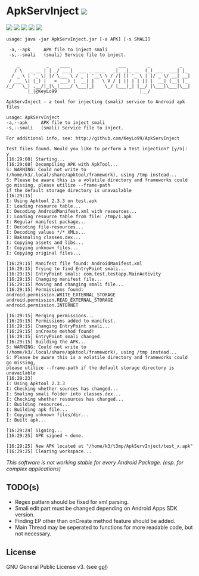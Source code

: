 # ApkServInject <a href="https://github.com/KeyLo99/ApkServInject/releases"><img src="https://img.shields.io/github/release/KeyLo99/ApkServInject.svg"/></a>

<a href="https://github.com/KeyLo99/ApkServInject/issues"><img src="https://img.shields.io/github/issues/KeyLo99/ApkServInject.svg"/></a>
<a href="https://github.com/KeyLo99/ApkServInject/pulls"><img src="https://img.shields.io/github/issues-pr/KeyLo99/ApkServInject.svg"/></a>
<a href="https://github.com/KeyLo99/ApkServInject/stargazers"><img src="https://img.shields.io/github/stars/KeyLo99/ApkServInject.svg"/></a>
<a href="https://github.com/KeyLo99/ApkServInject/network"><img src="https://img.shields.io/github/forks/KeyLo99/ApkServInject.svg"/></a>
<a href="https://github.com/KeyLo99/ApkServInject/blob/master/LICENSE"><img src="https://img.shields.io/github/license/KeyLo99/ApkServInject.svg"/></a>

```
usage: java -jar ApkServInject.jar [-a APK] [-s SMALI]

 -a,--apk     APK file to inject smali
 -s,--smali   (smali) Service file to inject.
 ```

 ```
     _          _    ____                  ___        _           _   
    / \   _ __ | | _/ ___|  ___ _ ____   _|_ _|_ __  (_) ___  ___| |_ 
   / _ \ | '_ \| |/ \___ \ / _ | '__\ \ / /| || '_ \ | |/ _ \/ __| __|
  / ___ \| |_) |   < ___) |  __| |   \ V / | || | | || |  __| (__| |_ 
 /_/   \_| .__/|_|\_|____/ \___|_|    \_/ |___|_| |__/ |\___|\___|\__|
         |_|@KeyLo99                               |__/               

ApkServInject - a tool for injecting (smali) service to Android apk files

usage: ApkServInject
 -a,--apk     APK file to inject smali
 -s,--smali   (smali) Service file to inject.

For additional info, see: http://github.com/KeyLo99/ApkServInject

Test files found. Would you like to perform a test injection? [y/n]: 
y
[16:29:08] Starting...
[16:29:08] Decompiling APK with ApkTool...
S: WARNING: Could not write to (/home/k3/.local/share/apktool/framework), using /tmp instead...
S: Please be aware this is a volatile directory and frameworks could go missing, please utilize --frame-path 
if the default storage directory is unavailable
[16:29:15] 
I: Using Apktool 2.3.3 on test.apk
I: Loading resource table...
I: Decoding AndroidManifest.xml with resources...
I: Loading resource table from file: /tmp/1.apk
I: Regular manifest package...
I: Decoding file-resources...
I: Decoding values */* XMLs...
I: Baksmaling classes.dex...
I: Copying assets and libs...
I: Copying unknown files...
I: Copying original files...

[16:29:15] Manifest file found: AndroidManifest.xml
[16:29:15] Trying to find EntryPoint smali...
[16:29:15] EntryPoint smali: com.test.testapp.MainActivity
[16:29:15] Changing manifest file...
[16:29:15] Moving and changing smali file...
[16:29:15] Permissions found: 
android.permission.WRITE_EXTERNAL_STORAGE
android.permission.READ_EXTERNAL_STORAGE
android.permission.INTERNET

[16:29:15] Merging permissions...
[16:29:15] Permissions added to manifest.
[16:29:15] Changing EntryPoint smali...
[16:29:15] onCreate method found!
[16:29:15] EntryPoint smali changed.
[16:29:15] Building the APK...
S: WARNING: Could not write to (/home/k3/.local/share/apktool/framework), using /tmp instead...
S: Please be aware this is a volatile directory and frameworks could go missing, 
please utilize --frame-path if the default storage directory is unavailable
[16:29:23] 
I: Using Apktool 2.3.3
I: Checking whether sources has changed...
I: Smaling smali folder into classes.dex...
I: Checking whether resources has changed...
I: Building resources...
I: Building apk file...
I: Copying unknown files/dir...
I: Built apk...

[16:29:24] Signing...
[16:29:25] APK signed ~ done.

[16:29:25] New APK located at "/home/k3/t3mp/ApkServInject/test_x.apk"
[16:29:25] Clearing workspace...
```
 
 _This software is not working stable for every Android Package. (esp. for complex applications)_

## TODO(s)

* Regex pattern should be fixed for xml parsing.
* Smali edit part must be changed depending on Android Apps SDK version.
* Finding EP other than onCreate method feature should be added.
* Main Thread may be seperated to functions for more readable code, but not necessary.

## License

GNU General Public License v3. (see [gpl](https://www.gnu.org/licenses/gpl.txt))